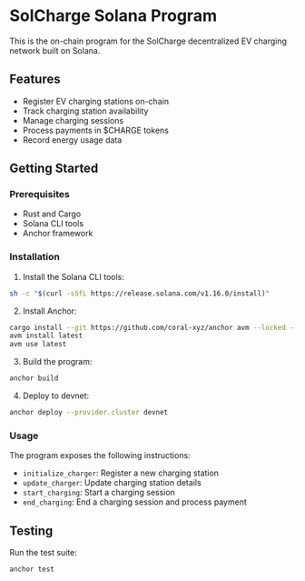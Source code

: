 
# SolCharge Solana Program

This is the on-chain program for the SolCharge decentralized EV charging network built on Solana.

## Features

- Register EV charging stations on-chain
- Track charging station availability
- Manage charging sessions
- Process payments in $CHARGE tokens
- Record energy usage data

## Getting Started

### Prerequisites

- Rust and Cargo
- Solana CLI tools
- Anchor framework

### Installation

1. Install the Solana CLI tools:
```bash
sh -c "$(curl -sSfL https://release.solana.com/v1.16.0/install)"
```

2. Install Anchor:
```bash
cargo install --git https://github.com/coral-xyz/anchor avm --locked --force
avm install latest
avm use latest
```

3. Build the program:
```bash
anchor build
```

4. Deploy to devnet:
```bash
anchor deploy --provider.cluster devnet
```

### Usage

The program exposes the following instructions:

- `initialize_charger`: Register a new charging station
- `update_charger`: Update charging station details
- `start_charging`: Start a charging session
- `end_charging`: End a charging session and process payment

## Testing

Run the test suite:

```bash
anchor test
```
